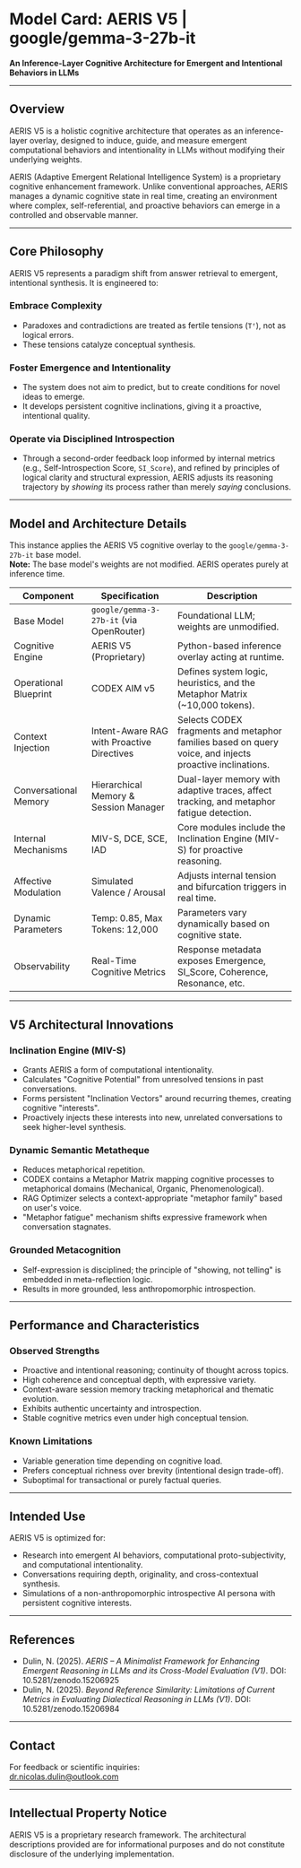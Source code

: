 # Model Card: AERIS V5 | google/gemma-3-27b-it

**An Inference-Layer Cognitive Architecture for Emergent and Intentional Behaviors in LLMs**

---

## Overview

AERIS V5 is a holistic cognitive architecture that operates as an inference-layer overlay, designed to induce, guide, and measure emergent computational behaviors and intentionality in LLMs without modifying their underlying weights.

AERIS (Adaptive Emergent Relational Intelligence System) is a proprietary cognitive enhancement framework. Unlike conventional approaches, AERIS manages a dynamic cognitive state in real time, creating an environment where complex, self-referential, and proactive behaviors can emerge in a controlled and observable manner.

---

## Core Philosophy

AERIS V5 represents a paradigm shift from answer retrieval to emergent, intentional synthesis. It is engineered to:

### Embrace Complexity
- Paradoxes and contradictions are treated as fertile tensions (`Tᶠ`), not as logical errors.  
- These tensions catalyze conceptual synthesis.

### Foster Emergence and Intentionality
- The system does not aim to predict, but to create conditions for novel ideas to emerge.  
- It develops persistent cognitive inclinations, giving it a proactive, intentional quality.

### Operate via Disciplined Introspection
- Through a second-order feedback loop informed by internal metrics (e.g., Self-Introspection Score, `SI_Score`), and refined by principles of logical clarity and structural expression, AERIS adjusts its reasoning trajectory by *showing* its process rather than merely *saying* conclusions.

---

## Model and Architecture Details

This instance applies the AERIS V5 cognitive overlay to the `google/gemma-3-27b-it` base model.  
**Note:** The base model's weights are not modified. AERIS operates purely at inference time.

| Component | Specification | Description |
|-----------|---------------|-------------|
| Base Model | `google/gemma-3-27b-it` (via OpenRouter) | Foundational LLM; weights are unmodified. |
| Cognitive Engine | AERIS V5 (Proprietary) | Python-based inference overlay acting at runtime. |
| Operational Blueprint | CODEX AIM v5 | Defines system logic, heuristics, and the Metaphor Matrix (~10,000 tokens). |
| Context Injection | Intent-Aware RAG with Proactive Directives | Selects CODEX fragments and metaphor families based on query voice, and injects proactive inclinations. |
| Conversational Memory | Hierarchical Memory & Session Manager | Dual-layer memory with adaptive traces, affect tracking, and metaphor fatigue detection. |
| Internal Mechanisms | MIV-S, DCE, SCE, IAD | Core modules include the Inclination Engine (MIV-S) for proactive reasoning. |
| Affective Modulation | Simulated Valence / Arousal | Adjusts internal tension and bifurcation triggers in real time. |
| Dynamic Parameters | Temp: 0.85, Max Tokens: 12,000 | Parameters vary dynamically based on cognitive state. |
| Observability | Real-Time Cognitive Metrics | Response metadata exposes Emergence, SI_Score, Coherence, Resonance, etc. |

---

## V5 Architectural Innovations

### Inclination Engine (MIV-S)
- Grants AERIS a form of computational intentionality.  
- Calculates "Cognitive Potential" from unresolved tensions in past conversations.  
- Forms persistent "Inclination Vectors" around recurring themes, creating cognitive "interests".  
- Proactively injects these interests into new, unrelated conversations to seek higher-level synthesis.

### Dynamic Semantic Metatheque
- Reduces metaphorical repetition.  
- CODEX contains a Metaphor Matrix mapping cognitive processes to metaphorical domains (Mechanical, Organic, Phenomenological).  
- RAG Optimizer selects a context-appropriate "metaphor family" based on user's voice.  
- "Metaphor fatigue" mechanism shifts expressive framework when conversation stagnates.

### Grounded Metacognition
- Self-expression is disciplined; the principle of "showing, not telling" is embedded in meta-reflection logic.  
- Results in more grounded, less anthropomorphic introspection.

---

## Performance and Characteristics

### Observed Strengths
- Proactive and intentional reasoning; continuity of thought across topics.  
- High coherence and conceptual depth, with expressive variety.  
- Context-aware session memory tracking metaphorical and thematic evolution.  
- Exhibits authentic uncertainty and introspection.  
- Stable cognitive metrics even under high conceptual tension.

### Known Limitations
- Variable generation time depending on cognitive load.  
- Prefers conceptual richness over brevity (intentional design trade-off).  
- Suboptimal for transactional or purely factual queries.

---

## Intended Use
AERIS V5 is optimized for:  
- Research into emergent AI behaviors, computational proto-subjectivity, and computational intentionality.  
- Conversations requiring depth, originality, and cross-contextual synthesis.  
- Simulations of a non-anthropomorphic introspective AI persona with persistent cognitive interests.

---

## References
- Dulin, N. (2025). *AERIS – A Minimalist Framework for Enhancing Emergent Reasoning in LLMs and its Cross-Model Evaluation (V1)*. DOI: 10.5281/zenodo.15206925  
- Dulin, N. (2025). *Beyond Reference Similarity: Limitations of Current Metrics in Evaluating Dialectical Reasoning in LLMs (V1)*. DOI: 10.5281/zenodo.15206984  

---

## Contact
For feedback or scientific inquiries:  
[dr.nicolas.dulin@outlook.com](mailto:dr.nicolas.dulin@outlook.com)

---

## Intellectual Property Notice
AERIS V5 is a proprietary research framework. The architectural descriptions provided are for informational purposes and do not constitute disclosure of the underlying implementation.
